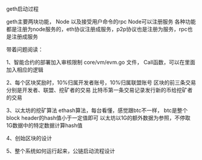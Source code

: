 geth启动过程

geth主要两块功能， Node 以及接受用户命令的rpc
Node可以注册服务
各种功能都是注册为node服务的，eth协议注册成服务，p2p协议也是注册为服务，rpc也是注册成服务


带着问题阅读：

1、智能合约的部署加入审核限制
core/vm/evm.go 文件， Call函数，可以在里面加入相应的逻辑

2、每个区块奖励时，10%归属开发者账号，10%归属联盟账号
区块的前三条交易分别是开发者、联盟、挖矿者的交易
比特币第一条交易记录发行新的币给挖矿者的交易

3、以太坊的挖矿算法
ethash算法，每台看懂，感觉跟btc不一样， btc是整个block header的hash值小于一定值即可
以太坊以1G的额外数据为参照，不停取1G数据中的特定数据计算hash值

4、创始区块的设计


5、整个系统如何运行起来，公链启动流程设计
